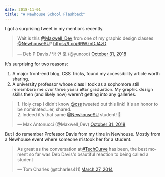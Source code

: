 ```yaml
---
date: 2018-11-01
title: "A Newhouse School Flashback"
---
```


I got a surprising tweet in my mentions recently.

<blockquote class="twitter-tweet" data-lang="en"><p lang="en" dir="ltr">Wait is this <a href="https://twitter.com/Maxwell_Dev?ref_src=twsrc%5Etfw">@Maxwell_Dev</a> from one of my graphic design classes <a href="https://twitter.com/NewhouseSU?ref_src=twsrc%5Etfw">@NewhouseSU</a>? <a href="https://t.co/6NWznDJ4zD">https://t.co/6NWznDJ4zD</a></p>&mdash; Deb P Davis / 방 연 호 (@yuncod) <a href="https://twitter.com/yuncod/status/1057438296366833664?ref_src=twsrc%5Etfw">October 31, 2018</a></blockquote>


It's surprising for two reasons:

1. A major front-end blog, CSS Tricks, found my accessibility article worth sharing.
2. A university professor whose class I took as a sophomore still remembers me over three years after graduation. My graphic design skills then (and likely now) weren't getting into any galleries.

<blockquote class="twitter-tweet" data-conversation="none" data-lang="en"><p lang="en" dir="ltr">1. Holy crap I didn&#39;t know <a href="https://twitter.com/css?ref_src=twsrc%5Etfw">@css</a> tweeted out this link! It&#39;s an honor to be nominated...er, shared.<br>2. Indeed it&#39;s that same <a href="https://twitter.com/NewhouseSU?ref_src=twsrc%5Etfw">@NewhouseSU</a> student! 👋</p>&mdash; Max Antonucci (@Maxwell_Dev) <a href="https://twitter.com/Maxwell_Dev/status/1057600496783912960?ref_src=twsrc%5Etfw">October 31, 2018</a></blockquote>

But I do remember Professor Davis from my time in Newhouse. Mostly from a Newhouse event where someone mistook her for a student.

<blockquote class="twitter-tweet" data-lang="en"><p lang="en" dir="ltr">As great as the conversation at <a href="https://twitter.com/hashtag/TechCurve?src=hash&amp;ref_src=twsrc%5Etfw">#TechCurve</a> has been, the best moment so far was Deb Davis&#39;s beautiful reaction to being called a student</p>&mdash; Tom Charles (@tcharles411) <a href="https://twitter.com/tcharles411/status/449333705132097536?ref_src=twsrc%5Etfw">March 27, 2014</a></blockquote>
